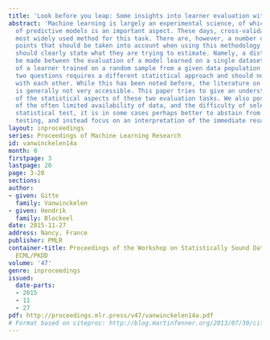 ```yaml
---
title: 'Look before you leap: Some insights into learner evaluation with cross-validation'
abstract: 'Machine learning is largely an experimental science, of which the evaluation
  of predictive models is an important aspect. These days, cross-validation is the
  most widely used method for this task. There are, however, a number of important
  points that should be taken into account when using this methodology. First, one
  should clearly state what they are trying to estimate. Namely, a distinction should
  be made between the evaluation of a model learned on a single dataset, and that
  of a learner trained on a random sample from a given data population. Each of these
  two questions requires a different statistical approach and should not be confused
  with each other. While this has been noted before, the literature on this topic
  is generally not very accessible. This paper tries to give an understandable overview
  of the statistical aspects of these two evaluation tasks. We also pose that because
  of the often limited availability of data, and the difficulty of selecting an appropriate
  statistical test, it is in some cases perhaps better to abstain from statistical
  testing, and instead focus on an interpretation of the immediate results. '
layout: inproceedings
series: Proceedings of Machine Learning Research
id: vanwinckelen14a
month: 0
firstpage: 3
lastpage: 20
page: 3-20
sections: 
author:
- given: Gitte
  family: Vanwinckelen
- given: Hendrik
  family: Blockeel
date: 2015-11-27
address: Nancy, France
publisher: PMLR
container-title: Proceedings of the Workshop on Statistically Sound Data Mining at
  ECML/PKDD
volume: '47'
genre: inproceedings
issued:
  date-parts:
  - 2015
  - 11
  - 27
pdf: http://proceedings.mlr.press/v47/vanwinckelen14a.pdf
# Format based on citeproc: http://blog.martinfenner.org/2013/07/30/citeproc-yaml-for-bibliographies/
---
```

